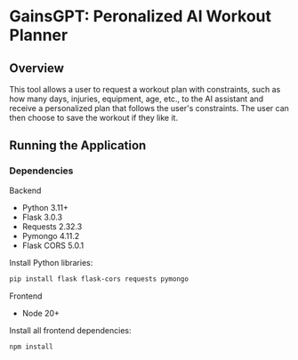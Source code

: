 # GainsGPT: Peronalized AI Workout Planner

## Overview

This tool allows a user to request a workout plan with constraints, such as how many days, injuries, equipment, age, etc., to the AI assistant and receive a personalized plan that follows the user's constraints. The user can then choose to save the workout if they like it.

## Running the Application

### Dependencies
Backend
- Python 3.11+
- Flask 3.0.3
- Requests 2.32.3
- Pymongo 4.11.2
- Flask CORS 5.0.1

Install Python libraries:
```bash
pip install flask flask-cors requests pymongo
```
Frontend
- Node 20+

Install all frontend dependencies:
```bash
npm install
```
